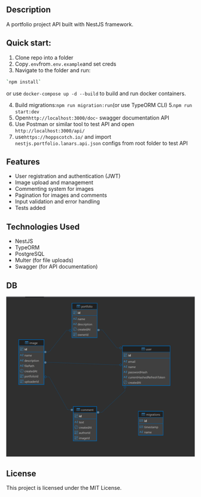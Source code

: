 ## Description

A portfolio project API built with NestJS framework.

## Quick start:

1. Clone repo into a folder
2. Copy`.env`from`.env.example`and set creds
3. Navigate to the folder and run:

```bash
`npm install`
```

or use `docker-compose up -d --build` to build and run docker containers.

4. Build migrations:`npm run migration:run`(or use TypeORM CLI) 
5.`npm run start:dev`
6. Open`http://localhost:3000/doc`- swagger documentation API
7. Use Postman or similar tool to test API and open `http://localhost:3000/api/`
8. use`https://hoppscotch.io/` and import `nestjs.portfolio.lanars.api.json` configs from root folder to test API

## Features

- User registration and authentication (JWT)
- Image upload and management
- Commenting system for images
- Pagination for images and comments
- Input validation and error handling
- Tests added

## Technologies Used

- NestJS
- TypeORM
- PostgreSQL
- Multer (for file uploads)
- Swagger (for API documentation)

## DB

![alt text](image.png)

## License

This project is licensed under the MIT License.
